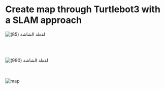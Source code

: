 
# Create map through Turtlebot3 with a SLAM approach

![‏‏لقطة الشاشة (85)](https://user-images.githubusercontent.com/52053143/125205857-fd6cd900-e28c-11eb-8f09-ee4c32b9ecb4.png)


<br><br><br>
![‏‏لقطة الشاشة (990)](https://user-images.githubusercontent.com/52053143/125205782-9ea75f80-e28c-11eb-8793-62ea60ca6581.png)

<br><br>
![map](https://user-images.githubusercontent.com/52053143/125205984-74a26d00-e28d-11eb-8227-f4b571dde4a9.jpg)

